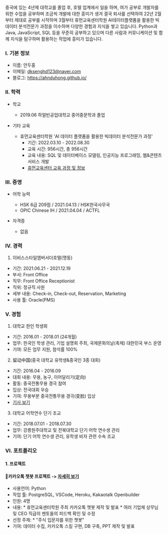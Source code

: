 중국에 있는 4년제 대학교를 졸업 후, 호텔 업계에서 일을 하며, 여가 공부로 개발자를 위한 수업을 공부하며 조금씩 개발에 대한 흥미가 생겨 결국 퇴사를 선택하여 22년 2월부터 제대로 공부를 시작하며 3월부터 휴먼교육센터학원 AI데이터플랫폼을 활용한 빅데이터 분석전문가 과정을 이수하며 다양한 경험과 지식을 쌓고 있습니다. Python과 Java, JavaScript, SQL 등을 꾸준히 공부하고 있으며 다른 사람과 커뮤니케이션 및 함께 지식을 탐구하며 활용하는 작업에 흥미가 있습니다.

### Ⅰ. 기본 정보
* 이름: 안두홍
* 이메일: dksenghd123@naver.com
* 블로그: https://ahnduhong.github.io/

### Ⅱ. 학력
* 학교
  * 2019.06 하얼빈공업대학교 중어중문학과 졸업

* 기타 교육
  * 휴먼교육센터학원 'AI 데이터 플랫폼을 활용한 빅데이터 분석전문가 과정'
    * 기간: 2022.03.10 - 2022.08.30
    * 교육 시간: 956시간, 총 956시간
    * 교육 내용: SQL 및 데이터베이스 모델링, 인공지능 프로그래밍, 웹&콘텐츠서비스 개발
    * [휴먼교육센터 교육 과정 및 정보](https://www.hrd.go.kr/hrdp/co/pcobo/PCOBO0100P.do?tracseId=AIG20210000328592&tracseTme=2&crseTracseSe=C0061&trainstCstmrId=#)

### Ⅲ. 증명
* 어학 능력
  * HSK 6급 209점 / 2021.04.13 / HSK한국사무국
  * OPIC Chinese IH / 2021.04.04 / ACTFL

* 자격증
  * 없음

### Ⅳ. 경력
 1. 이비스스타일앰버서더호텔(명동)
  * 기간: 2021.06.21 - 2021.12.19
  * 부서: Front Office
  * 직무: Front Office Receptionist
  * 직위: 정규직 사원
  * 세부 내용: Check-in, Check-out, Reservation, Marketing
  * 사용 툴: Oracle(PMS)

### Ⅴ. 경험
 1. 대학교 한인 학생회
  * 기간: 2016.01 - 2018.01 (24개월)
  * 업무: 한국인 학생 관리, 기업 설명회 주최, 국제문화의날(축제) 대한민국 부스 운영
  * 기여: 모든 업무 지원, 참석률 100%
 
 2. 留动中国(중국 대학교 유학생&중국인 3종 대회)
  * 기간: 2016.04 - 2016.09
  * 대회 내용: 무용, 농구, 이어달리기(定向)
  * 활동: 중국전통무용 경극 참여
  * 입상: 전국대회 우승
  * 기여: 무용부분 중국전통무용 경극(变脸) 입상
  * [기사 보기](http://sports.sina.com.cn/others/others/2016-09-21/doc-ifxvyqwa3678645.shtml)
 
 3. 대학교 어학연수 단기 조교
  * 기간: 2018.07.01 - 2018.07.30
  * 업무: 강릉원주대학교 및 전북대학교 단기 어학 연수생 관리
  * 기여: 단기 어학 연수생 관리, 유학생 비자 관련 수속 조교
 
 ### Ⅵ. 포트폴리오
  #### 1. 프로젝트
   #### 🐤카카오톡 챗봇 프로젝트 -> [자세히 보기](https://github.com/AHNDUHONG/Kakaotalk_Chatbot_Finance)
   * 사용언어: Python
   * 작업 툴: PostgreSQL, VSCode, Heroku, Kakaotalk Openbuilder
   * 인원: 4명
   * 내용:
    * 휴먼교육센터학원 주최 카카오톡 챗봇 제작 및 발표
    * 여러 기업체 상무님 및 CEO 직급의 멘토들의 피드백 확인 및 수정
   * 선정 주제:
    * "주식 입문자를 위한 챗봇"
   * 기여: 데이터 수집, 카카오톡 스킬 구현, DB 구축, PPT 제작 및 발표
